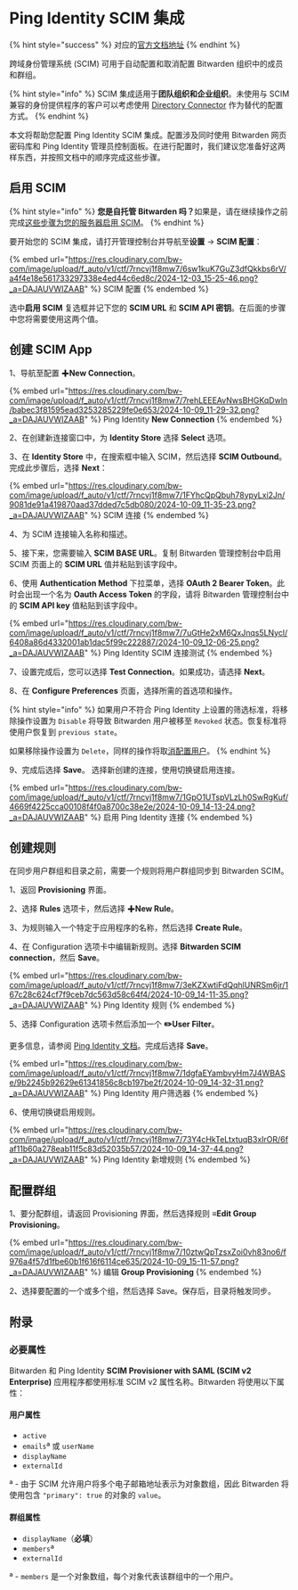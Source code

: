 # Ping Identity SCIM 集成

{% hint style="success" %}
对应的[官方文档地址](https://bitwarden.com/help/ping-identity-scim-integration/)
{% endhint %}

跨域身份管理系统 (SCIM) 可用于自动配置和取消配置 Bitwarden 组织中的成员和群组。

{% hint style="info" %}
SCIM 集成适用于**团队组织和企业组织**。未使用与 SCIM 兼容的身份提供程序的客户可以考虑使用 [Directory Connector](../../../directory-connector/directory-connector-cli.md) 作为替代的配置方式。
{% endhint %}

本文将帮助您配置 Ping Identity SCIM 集成。配置涉及同时使用 Bitwarden 网页密码库和 Ping Identity 管理员控制面板。在进行配置时，我们建议您准备好这两样东西，并按照文档中的顺序完成这些步骤。

## 启用 SCIM <a href="#enable-scim" id="enable-scim"></a>

{% hint style="info" %}
**您是自托管 Bitwarden 吗？**&#x5982;果是，请在继续操作之前完成[这些步骤为您的服务器启用 SCIM](../../../self-hosting/self-hosting-scim.md)。
{% endhint %}

要开始您的 SCIM 集成，请打开管理控制台并导航至**设置** → **SCIM 配置**：

{% embed url="https://res.cloudinary.com/bw-com/image/upload/f_auto/v1/ctf/7rncvj1f8mw7/6sw1kuK7GuZ3dfQkkbs6rV/a4f4e18e561733297338e4ed44c6ed8c/2024-12-03_15-25-46.png?_a=DAJAUVWIZAAB" %}
SCIM 配置
{% endembed %}

选中**启用 SCIM** 复选框并记下您的 **SCIM URL** 和 **SCIM API 密钥**。在后面的步骤中您将需要使用这两个值。

## 创建 SCIM App <a href="#create-a-scim-app" id="create-a-scim-app"></a>

1、导航至配置 ✚**New Connection**。

{% embed url="https://res.cloudinary.com/bw-com/image/upload/f_auto/v1/ctf/7rncvj1f8mw7/7rehLEEEAvNwsBHGKqDwln/babec3f81595ead3253285229fe0e653/2024-10-09_11-29-32.png?_a=DAJAUVWIZAAB" %}
Ping Identity **New Connection**
{% endembed %}

2、在创建新连接窗口中，为 **Identity Store** 选择 **Select** 选项。

3、在 **Identity Store** 中，在搜索框中输入 SCIM，然后选择 **SCIM Outbound**。完成此步骤后，选择 **Next**：

{% embed url="https://res.cloudinary.com/bw-com/image/upload/f_auto/v1/ctf/7rncvj1f8mw7/1FYhcQpQbuh78ypyLxi2Jn/9081de91a419870aad37dded7c5db080/2024-10-09_11-35-23.png?_a=DAJAUVWIZAAB" %}
SCIM 连接
{% endembed %}

4、为 SCIM 连接输入名称和描述。

5、接下来，您需要输入 **SCIM BASE URL**。复制 Bitwarden 管理控制台中启用 SCIM 页面上的  **SCIM URL** 值并粘贴到该字段中。

6、使用 **Authentication Method** 下拉菜单，选择 **OAuth 2 Bearer Token**。此时会出现一个名为 **Oauth Access Token** 的字段，请将 Bitwarden 管理控制台中的 **SCIM API key** 值粘贴到该字段中。&#x20;

{% embed url="https://res.cloudinary.com/bw-com/image/upload/f_auto/v1/ctf/7rncvj1f8mw7/7uGtHe2xM6QxJnqs5LNycl/6408a86d4332001ab1dac5f99c222887/2024-10-09_12-06-25.png?_a=DAJAUVWIZAAB" %}
Ping Identity SCIM 连接测试
{% endembed %}

7、设置完成后，您可以选择 **Test Connection**。如果成功，请选择 **Next**。

8、在 **Configure Preferences** 页面，选择所需的首选项和操作。

{% hint style="info" %}
如果用户不符合 Ping Identity 上设置的筛选标准，将移除操作设置为 `Disable` 将导致 Bitwarden 用户被移至 `Revoked` 状态。恢复标准将使用户恢复到 `previous state`。

如果移除操作设置为 `Delete`，同样的操作将取[消配置用户](../../../organizations/user-management.md#offboard-users)。
{% endhint %}

9、完成后选择 **Save**。 选择新创建的连接，使用切换键启用连接。

{% embed url="https://res.cloudinary.com/bw-com/image/upload/f_auto/v1/ctf/7rncvj1f8mw7/1GpO1UTspVLzLh0SwRgKuf/4669f4225cca00108f4f0a8700c38e2e/2024-10-09_14-13-24.png?_a=DAJAUVWIZAAB" %}
启用 Ping Identity 连接
{% endembed %}

## 创建规则 <a href="#create-a-rule" id="create-a-rule"></a>

在同步用户群组和目录之前，需要一个规则将用户群组同步到 Bitwarden SCIM。

1、返回 **Provisioning** 界面。

2、选择 **Rules** 选项卡，然后选择 ✚**New Rule**。

3、为规则输入一个特定于应用程序的名称，然后选择 **Create Rule**。

4、在 Configuration 选项卡中编辑新规则。选择 **Bitwarden SCIM connection**，然后 **Save**。

{% embed url="https://res.cloudinary.com/bw-com/image/upload/f_auto/v1/ctf/7rncvj1f8mw7/3eKZXwtiFdQqhlUNRSm6jr/167c28c624cf7f9ceb7dc563d58c64f4/2024-10-09_14-11-35.png?_a=DAJAUVWIZAAB" %}
Ping Identity 规则
{% endembed %}

5、选择 Configuration 选项卡然后添加一个 **✏️User Filter**。

更多信息，请参阅 [Ping Identity 文档](https://docs.pingidentity.com/pingone/integrations/p1_add_provisioning_filter.html)。完成后选择 **Save**。

{% embed url="https://res.cloudinary.com/bw-com/image/upload/f_auto/v1/ctf/7rncvj1f8mw7/1dgfaEYambvyHm7J4WBASe/9b2245b92629e61341856c8cb197be2f/2024-10-09_14-32-31.png?_a=DAJAUVWIZAAB" %}
Ping Identity 用户筛选器
{% endembed %}

6、使用切换键启用规则。

{% embed url="https://res.cloudinary.com/bw-com/image/upload/f_auto/v1/ctf/7rncvj1f8mw7/73Y4cHkTeLtxtuqB3xIrOR/6faf11b60a278eab11f5c83d52035b57/2024-10-09_14-37-44.png?_a=DAJAUVWIZAAB" %}
Ping Identity 新增规则
{% endembed %}

## 配置群组 <a href="#provision-groups" id="provision-groups"></a>

1、要分配群组，请返回 Provisioning 界面，然后选择规则 **≡Edit Group Provisioning**。

{% embed url="https://res.cloudinary.com/bw-com/image/upload/f_auto/v1/ctf/7rncvj1f8mw7/10ztwQpTzsxZoi0vh83no6/f976a4f57d1fbe60b1f616f6114ce635/2024-10-09_15-11-57.png?_a=DAJAUVWIZAAB" %}
编辑 **Group Provisioning**
{% endembed %}

2、选择要配置的一个或多个组，然后选择 Save。保存后，目录将触发同步。

## 附录 <a href="#appendix" id="appendix"></a>

### 必要属性 <a href="#required-attributes" id="required-attributes"></a>

Bitwarden 和 Ping Identity **SCIM Provisioner with SAML (SCIM v2 Enterprise)** 应用程序都使用标准 SCIM v2 属性名称。Bitwarden 将使用以下属性：

#### 用户属性 <a href="#user-attributes" id="user-attributes"></a>

* `active`
* `emails`ª 或 `userName`
* `displayName`
* `externalId`

ª - 由于 SCIM 允许用户将多个电子邮箱地址表示为对象数组，因此 Bitwarden 将使用包含 `"primary": true` 的对象的 `value`。

#### 群组属性 <a href="#group-attributes" id="group-attributes"></a>

* `displayName`（**必填**）
* `members`ª
* `externalId`

ª - `members` 是一个对象数组，每个对象代表该群组中的一个用户。
